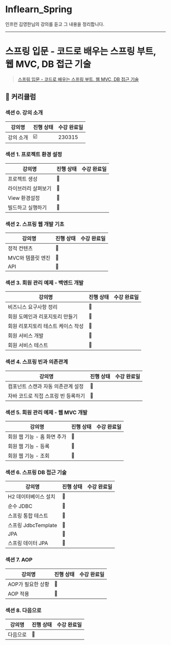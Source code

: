 # Inflearn_Spring
인프런 김영한님의 강의를 듣고 그 내용을 정리합니다.

---
# 스프링 입문 - 코드로 배우는 스프링 부트, 웹 MVC, DB 접근 기술
> [스프링 입문 - 코드로 배우는 스프링 부트, 웹 MVC, DB 접근 기술](https://www.inflearn.com/course/%EC%8A%A4%ED%94%84%EB%A7%81-%EC%9E%85%EB%AC%B8-%EC%8A%A4%ED%94%84%EB%A7%81%EB%B6%80%ED%8A%B8/dashboard)
## :memo: 커리큘럼
### 섹션 0. 강의 소개

| 강의명   | 진행 상태  | 수강 완료일 |
| ----- | ------ | ------ |
| 강의 소개 | :ballot_box_with_check:   | 230315


### 섹션 1. 프로젝트 환경 설정

| 강의명        | 진행 상태 | 수강 완료일 |
| ---------- | ----- | ------ |
| 프로젝트 생성    | :black_square_button:      |        |
| 라이브러리 살펴보기 |  :black_square_button:     |        |
| View 환경설정  |  :black_square_button:     |        |
| 빌드하고 실행하기  | :black_square_button:      |



### 섹션 2. 스프링 웹 개발 기초

| 강의명         | 진행 상태                 | 수강 완료일 |
| ----------- | --------------------- | ------ |
| 정적 컨텐츠      | :black_square_button: |        |
| MVC와 템플릿 엔진 | :black_square_button: |        |
| API         | :black_square_button: |



### 섹션 3. 회원 관리 예제 - 백엔드 개발

| 강의명                 | 진행 상태                 | 수강 완료일 |
| ------------------- | --------------------- | ------ |
| 비즈니스 요구사항 정리        | :black_square_button: |        |
| 회원 도메인과 리포지토리 만들기   | :black_square_button: |        |
| 회원 리포지토리 테스트 케이스 작성 | :black_square_button: |        |
| 회원 서비스 개발           | :black_square_button: |        |
| 회원 서비스 테스트          | :black_square_button: |


### 섹션 4. 스프링 빈과 의존관계

| 강의명                  | 진행 상태                 | 수강 완료일 |
| -------------------- | --------------------- | ------ |
| 컴포넌트 스캔과 자동 의존관계 설정  | :black_square_button: |        |
| 자바 코드로 직접 스프링 빈 등록하기 | :black_square_button: |


### 섹션 5. 회원 관리 예제 - 웹 MVC 개발

| 강의명               | 진행 상태                 | 수강 완료일 |
| ----------------- | --------------------- | ------ |
| 회원 웹 기능 - 홈 화면 추가 | :black_square_button: |        |
| 회원 웹 기능 - 등록      | :black_square_button: |        |
| 회원 웹 기능 - 조회      | :black_square_button: |


### 섹션 6. 스프링 DB 접근 기술

| 강의명              | 진행 상태                 | 수강 완료일 |
| ---------------- | --------------------- | ------ |
| H2 데이터베이스 설치     | :black_square_button: |        |
| 순수 JDBC          | :black_square_button: |        |
| 스프링 통합 테스트       | :black_square_button: |        |
| 스프링 JdbcTemplate | :black_square_button: |        |
| JPA              | :black_square_button: |        |
| 스프링 데이터 JPA      | :black_square_button: |


### 섹션 7. AOP

| 강의명         | 진행 상태                 | 수강 완료일 |
| ----------- | --------------------- | ------ |
| AOP가 필요한 상황 | :black_square_button: |        |
| AOP 적용      | :black_square_button: |


### 섹션 8. 다음으로

| 강의명  | 진행 상태                 | 수강 완료일 |
| ---- | --------------------- | ------ |
| 다음으로 | :black_square_button: |
